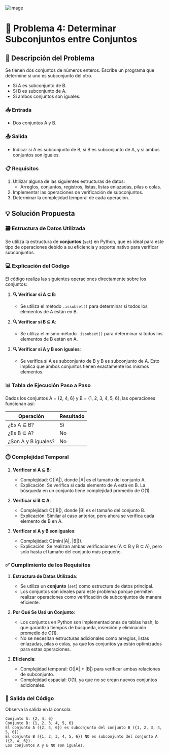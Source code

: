 ![image](https://github.com/user-attachments/assets/e1b1b52f-de9a-4232-ace4-62889211479a)

# **🎯 Problema 4: Determinar Subconjuntos entre Conjuntos**

## **📖 Descripción del Problema**
Se tienen dos conjuntos de números enteros. Escribe un programa que determine 
si uno es subconjunto del otro.

- Si A es subconjunto de B.
- Si B es subconjunto de A.
- Si ambos conjuntos son iguales.

### **📥 Entrada**
- Dos conjuntos A y B.

### **📤 Salida**
- Indicar si A es subconjunto de B, si B es subconjunto de A, y si ambos conjuntos son iguales.

### **📋 Requisitos**
1. Utilizar alguna de las siguientes estructuras de datos:
   - Arreglos, conjuntos, registros, listas, listas enlazadas, pilas o colas.
2. Implementar las operaciones de verificación de subconjuntos.
3. Determinar la complejidad temporal de cada operación.

## **💡 Solución Propuesta**

### **🗃️ Estructura de Datos Utilizada**
Se utiliza la estructura de **conjuntos** (`set`) en Python, que es ideal para este tipo de operaciones debido a su eficiencia y soporte nativo para verificar subconjuntos.

### **💻 Explicación del Código**
El código realiza las siguientes operaciones directamente sobre los conjuntos:

1. **🔍 Verificar si A ⊆ B**:
   - Se utiliza el método `.issubset()` para determinar si todos los elementos de A están en B.

2. **🔍 Verificar si B ⊆ A**:
   - Se utiliza el mismo método `.issubset()` para determinar si todos los elementos de B están en A.

3. **🔍 Verificar si A y B son iguales**:
   - Se verifica si A es subconjunto de B y B es subconjunto de A. Esto implica que ambos conjuntos tienen exactamente los mismos elementos.

### **📊 Tabla de Ejecución Paso a Paso**
Dados los conjuntos A = {2, 4, 6} y B = {1, 2, 3, 4, 5, 6}, las operaciones funcionan así:

| Operación                     | Resultado                     |
|-------------------------------|-------------------------------|
| ¿Es A ⊆ B?                    | Sí                            |
| ¿Es B ⊆ A?                    | No                            |
| ¿Son A y B iguales?           | No                            |

### **⏱️ Complejidad Temporal**
1. **Verificar si A ⊆ B**:
   - Complejidad: O(|A|), donde |A| es el tamaño del conjunto A.
   - Explicación: Se verifica si cada elemento de A está en B. La búsqueda en un conjunto tiene complejidad promedio de O(1).

2. **Verificar si B ⊆ A**:
   - Complejidad: O(|B|), donde |B| es el tamaño del conjunto B.
   - Explicación: Similar al caso anterior, pero ahora se verifica cada elemento de B en A.

3. **Verificar si A y B son iguales**:
   - Complejidad: O(min(|A|, |B|)).
   - Explicación: Se realizan ambas verificaciones (A ⊆ B y B ⊆ A), pero solo hasta el tamaño del conjunto más pequeño.

### **✅ Cumplimiento de los Requisitos**
1. **Estructura de Datos Utilizada**:
   - Se utiliza un **conjunto** (`set`) como estructura de datos principal.
   - Los conjuntos son ideales para este problema porque permiten realizar operaciones como verificación de subconjuntos de manera eficiente.

2. **Por Qué Se Usó un Conjunto**:
   - Los conjuntos en Python son implementaciones de tablas hash, lo que garantiza tiempos de búsqueda, inserción y eliminación promedio de O(1).
   - No se necesitan estructuras adicionales como arreglos, listas enlazadas, pilas o colas, ya que los conjuntos ya están optimizados para estas operaciones.

3. **Eficiencia**:
   - Complejidad temporal: O(|A| + |B|) para verificar ambas relaciones de subconjunto.
   - Complejidad espacial: O(1), ya que no se crean nuevos conjuntos adicionales.

### **📢 Salida del Código**
Observa la salida en la consola:
```
Conjunto A: {2, 4, 6}
Conjunto B: {1, 2, 3, 4, 5, 6}
El conjunto A ({2, 4, 6}) es subconjunto del conjunto B ({1, 2, 3, 4, 5, 6}).
El conjunto B ({1, 2, 3, 4, 5, 6}) NO es subconjunto del conjunto A ({2, 4, 6}).
Los conjuntos A y B NO son iguales.
```

